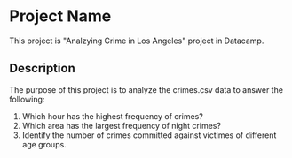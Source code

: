 # Project Name
This project is "Analzying Crime in Los Angeles" project in Datacamp.

## Description
The purpose of this project is to analyze the crimes.csv data to answer the following:
1. Which hour has the highest frequency of crimes?
2. Which area has the largest frequency of night crimes?
3. Identify the number of crimes committed against victimes of different age groups.


